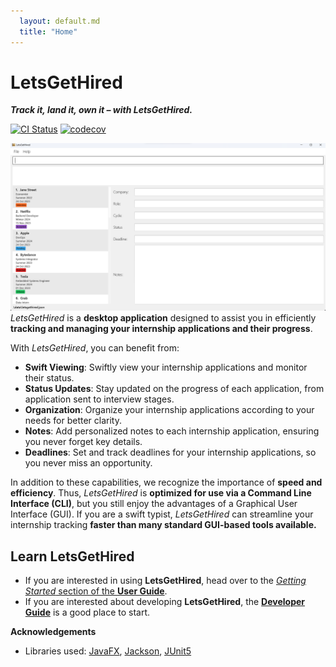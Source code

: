 ```yaml
---
  layout: default.md
  title: "Home"
---
```


# LetsGetHired

**_Track it, land it, own it – with LetsGetHired._**

[![CI Status](https://github.com/se-edu/addressbook-level3/workflows/Java%20CI/badge.svg)](https://github.com/AY2324S1-CS2103T-W17-2/tp/actions)
[![codecov](https://codecov.io/gh/se-edu/addressbook-level3/branch/master/graph/badge.svg)](https://app.codecov.io/gh/AY2324S1-CS2103T-W17-2/tp)

![Ui](images/ui/Ui.png)
_LetsGetHired_ is a **desktop application** designed to assist you in efficiently **tracking and managing your
internship applications and their progress**.

With _LetsGetHired_, you can benefit from:
- **Swift Viewing**: Swiftly view your internship applications and monitor their status.
- **Status Updates**: Stay updated on the progress of each application, from application sent to interview stages.
- **Organization**: Organize your internship applications according to your needs for better clarity.
- **Notes**: Add personalized notes to each internship application, ensuring you never forget key details.
- **Deadlines**: Set and track deadlines for your internship applications, so you never miss an opportunity.

In addition to these capabilities, we recognize the importance of **speed and efficiency**. Thus, _LetsGetHired_ is
**optimized for use via a Command Line Interface (CLI)**, but you still enjoy the advantages of a Graphical User Interface
(GUI). If you are a swift typist, _LetsGetHired_ can streamline your internship tracking **faster than many standard
GUI-based tools available.**

## Learn LetsGetHired
* If you are interested in using **LetsGetHired**, head over to the [_Getting Started_ section of the **User Guide**](UserGuide.html#getting-started).
* If you are interested about developing **LetsGetHired**, the [**Developer Guide**](DeveloperGuide.html) is a good place to start.

**Acknowledgements**

* Libraries used: [JavaFX](https://openjfx.io/), [Jackson](https://github.com/FasterXML/jackson), [JUnit5](https://github.com/junit-team/junit5)
